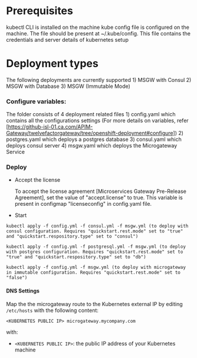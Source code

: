 # Prerequisites
kubectl CLI is installed on the machine 
kube config file is configured on the machine. The file should be present at ~/.kube/config. This file contains the credentials and server details of kubernetes setup

# Deployment types
The following deployments are currently supported
	1) MSGW with Consul
	2) MSGW with Database
	3) MSGW (Immutable Mode)

### Configure variables:
The folder consists of 4 deployment related files
	1) config.yaml which contains all the configurations settings (For more details on variables, refer [https://github-isl-01.ca.com/APIM-Gateway/twelvefactorgateway/tree/openshift-deployment#configure])
	2) postgres.yaml which deploys a postgres database
	3) consul.yaml which deploys consul server
	4) msgw.yaml which deploys the Microgateway Service

### Deploy
- Accept the license

  To accept the license agreement [Microservices Gateway Pre-Release Agreement], set the value of "accept.license" to true. This variable is present in configmap "licenseconfig" in config.yaml file.

- Start
```
kubectl apply -f config.yml -f consul.yml -f msgw.yml (to deploy with consul configuration. Requires "quickstart.rest.mode" set to "true" and "quickstart.respository.type" set to "consul")
```
```
kubectl apply -f config.yml -f postgresql.yml -f msgw.yml (to deploy with postgres configuration. Requires "quickstart.rest.mode" set to "true" and "quickstart.respository.type" set to "db")
```
```
kubectl apply -f config.yml -f msgw.yml (to deploy with microgateway in immutable configuration. Requires "quickstart.rest.mode" set to "false")
```

#### DNS Settings
Map the the microgateway route to the Kubernetes external IP by editing `/etc/hosts` with the following content:
```
<KUBERNETES PUBLIC IP> microgateway.mycompany.com
```
with:
- `<KUBERNETES PUBLIC IP>`: the public IP address of your Kubernetes machine
